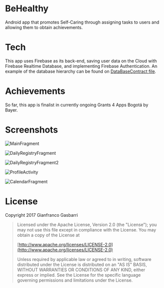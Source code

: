 # BeHealthy

Android app that promotes Self-Caring through assigning tasks to users and allowing them to obtain achievements.




# Tech

This app uses Firebase as its back-end, saving user data on the Cloud with Firebase Realtime Database, and implementing 
Firebase Authentication. An example of the database hierarchy can be found on [DataBaseContract file](https://github.com/gincos/BeHealthy/blob/master/app/src/main/java/com/behealthy/gincos/firebase_utils/DatabaseContract.java).





# Achievements

So far, this app is finalist in currently ongoing Grants 4 Apps Bogotá by Bayer.



# Screenshots

![MainFragment](https://github.com/gincos/BeHealthy/blob/master/Screenshots/BeHealthy_1.png)

![DailyRegistryFragment](https://github.com/gincos/BeHealthy/blob/master/Screenshots/BeHealthy_2.png)

![DailyRegistryFragment2](https://github.com/gincos/BeHealthy/blob/master/Screenshots/BeHealthy_3.png)

![ProfileActivity](https://github.com/gincos/BeHealthy/blob/master/Screenshots/BeHealthy_5.png)

![CalendarFragment](https://github.com/gincos/BeHealthy/blob/master/Screenshots/BeHealthy_6.png)




# License

Copyright 2017 Gianfranco Gasbarri

   >Licensed under the Apache License, Version 2.0 (the "License");
   >you may not use this file except in compliance with the License.
   >You may obtain a copy of the License at
>
   >    [http://www.apache.org/licenses/LICENSE-2.0](http://www.apache.org/licenses/LICENSE-2.0)
>
   >Unless required by applicable law or agreed to in writing, software
   >distributed under the License is distributed on an "AS IS" BASIS,
   >WITHOUT WARRANTIES OR CONDITIONS OF ANY KIND, either express or implied.
   >See the License for the specific language governing permissions and
   >limitations under the License.
